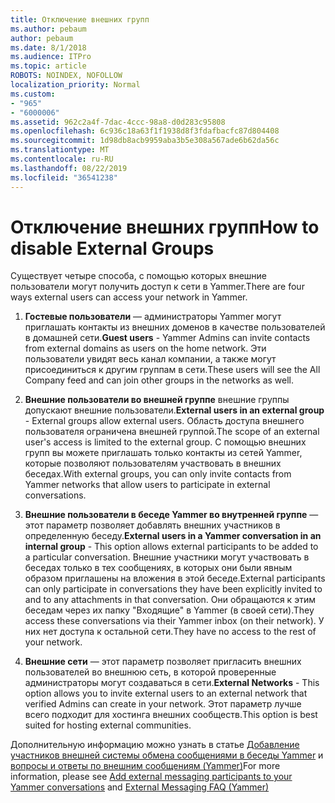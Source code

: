 ```yaml
---
title: Отключение внешних групп
ms.author: pebaum
author: pebaum
ms.date: 8/1/2018
ms.audience: ITPro
ms.topic: article
ROBOTS: NOINDEX, NOFOLLOW
localization_priority: Normal
ms.custom:
- "965"
- "6000006"
ms.assetid: 962c2a4f-7dac-4ccc-98a8-d0d283c95808
ms.openlocfilehash: 6c936c18a63f1f1938d8f3fdafbacfc87d804408
ms.sourcegitcommit: 1d98db8acb9959aba3b5e308a567ade6b62da56c
ms.translationtype: MT
ms.contentlocale: ru-RU
ms.lasthandoff: 08/22/2019
ms.locfileid: "36541238"
---
```

# <a name="how-to-disable-external-groups"></a><span data-ttu-id="c1ef5-102">Отключение внешних групп</span><span class="sxs-lookup"><span data-stu-id="c1ef5-102">How to disable External Groups</span></span>

<span data-ttu-id="c1ef5-103">Существует четыре способа, с помощью которых внешние пользователи могут получить доступ к сети в Yammer.</span><span class="sxs-lookup"><span data-stu-id="c1ef5-103">There are four ways external users can access your network in Yammer.</span></span>
  
1. <span data-ttu-id="c1ef5-104">**Гостевые пользователи** — администраторы Yammer могут приглашать контакты из внешних доменов в качестве пользователей в домашней сети.</span><span class="sxs-lookup"><span data-stu-id="c1ef5-104">**Guest users** - Yammer Admins can invite contacts from external domains as users on the home network.</span></span> <span data-ttu-id="c1ef5-105">Эти пользователи увидят весь канал компании, а также могут присоединиться к другим группам в сети.</span><span class="sxs-lookup"><span data-stu-id="c1ef5-105">These users will see the All Company feed and can join other groups in the networks as well.</span></span>

2. <span data-ttu-id="c1ef5-106">**Внешние пользователи во внешней группе** внешние группы допускают внешние пользователи.</span><span class="sxs-lookup"><span data-stu-id="c1ef5-106">**External users in an external group** - External groups allow external users.</span></span> <span data-ttu-id="c1ef5-107">Область доступа внешнего пользователя ограничена внешней группой.</span><span class="sxs-lookup"><span data-stu-id="c1ef5-107">The scope of an external user's access is limited to the external group.</span></span> <span data-ttu-id="c1ef5-108">С помощью внешних групп вы можете приглашать только контакты из сетей Yammer, которые позволяют пользователям участвовать в внешних беседах.</span><span class="sxs-lookup"><span data-stu-id="c1ef5-108">With external groups, you can only invite contacts from Yammer networks that allow users to participate in external conversations.</span></span>

3. <span data-ttu-id="c1ef5-109">**Внешние пользователи в беседе Yammer во внутренней группе** — этот параметр позволяет добавлять внешних участников в определенную беседу.</span><span class="sxs-lookup"><span data-stu-id="c1ef5-109">**External users in a Yammer conversation in an internal group** - This option allows external participants to be added to a particular conversation.</span></span> <span data-ttu-id="c1ef5-110">Внешние участники могут участвовать в беседах только в тех сообщениях, в которых они были явным образом приглашены на вложения в этой беседе.</span><span class="sxs-lookup"><span data-stu-id="c1ef5-110">External participants can only participate in conversations they have been explicitly invited to and to any attachments in that conversation.</span></span> <span data-ttu-id="c1ef5-111">Они обращаются к этим беседам через их папку "Входящие" в Yammer (в своей сети).</span><span class="sxs-lookup"><span data-stu-id="c1ef5-111">They access these conversations via their Yammer inbox (on their network).</span></span> <span data-ttu-id="c1ef5-112">У них нет доступа к остальной сети.</span><span class="sxs-lookup"><span data-stu-id="c1ef5-112">They have no access to the rest of your network.</span></span>

4. <span data-ttu-id="c1ef5-113">**Внешние сети** — этот параметр позволяет пригласить внешних пользователей во внешнюю сеть, в которой проверенные администраторы могут создаваться в сети.</span><span class="sxs-lookup"><span data-stu-id="c1ef5-113">**External Networks** - This option allows you to invite external users to an external network that verified Admins can create in your network.</span></span> <span data-ttu-id="c1ef5-114">Этот параметр лучше всего подходит для хостинга внешних сообществ.</span><span class="sxs-lookup"><span data-stu-id="c1ef5-114">This option is best suited for hosting external communities.</span></span>

<span data-ttu-id="c1ef5-115">Дополнительную информацию можно узнать в статье [Добавление участников внешней системы обмена сообщениями в беседы Yammer](https://support.office.com/article/add-external-messaging-participants-to-your-yammer-conversations-423653bb-86b2-4eac-9d7e-dca121f7c16c?ui=en-US&amp;rs=en-US&amp;ad=US) и [вопросы и ответы по внешним сообщениям (Yammer)](https://support.office.com/article/External-messaging-FAQ-Yammer-35b59d6c-bb1c-4541-bf19-9f67d2f2b199)</span><span class="sxs-lookup"><span data-stu-id="c1ef5-115">For more information, please see [Add external messaging participants to your Yammer conversations](https://support.office.com/article/add-external-messaging-participants-to-your-yammer-conversations-423653bb-86b2-4eac-9d7e-dca121f7c16c?ui=en-US&amp;rs=en-US&amp;ad=US) and [External Messaging FAQ (Yammer)](https://support.office.com/article/External-messaging-FAQ-Yammer-35b59d6c-bb1c-4541-bf19-9f67d2f2b199)</span></span>
  